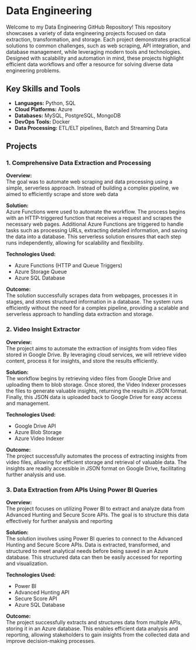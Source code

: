 # Data Engineering 

Welcome to my Data Engineering GitHub Repository! This repository showcases a variety of data engineering projects focused on data extraction, transformation, and storage. Each project demonstrates practical solutions to common challenges, such as web scraping, API integration, and database management, while leveraging modern tools and technologies. Designed with scalability and automation in mind, these projects highlight efficient data workflows and offer a resource for solving diverse data engineering problems.

## Key Skills and Tools

- **Languages:** Python, SQL
- **Cloud Platforms:** Azure 
- **Databases:** MySQL, PostgreSQL, MongoDB  
- **DevOps Tools:** Docker
- **Data Processing:** ETL/ELT pipelines, Batch and Streaming Data

## Projects

### 1. **Comprehensive Data Extraction and Processing**

**Overview:**  
The goal was to automate web scraping and data processing using a simple, serverless approach. Instead of building a complex pipeline, we aimed to efficiently scrape and store web data

**Solution:**  
Azure Functions were used to automate the workflow. The process begins with an HTTP-triggered function that receives a request and scrapes the necessary web pages. Additional Azure Functions are triggered to handle tasks such as processing URLs, extracting detailed information, and saving the data into a database. This serverless solution ensures that each step runs independently, allowing for scalability and flexibility.

**Technologies Used:**  
- Azure Functions (HTTP and Queue Triggers)
- Azure Storage Queue
- Azure SQL Database

**Outcome:**  
The solution successfully scrapes data from webpages, processes it in stages, and stores structured information in a database. The system runs efficiently without the need for a complex pipeline, providing a scalable and serverless approach to handling data extraction and storage.


### 2. **Video Insight Extractor**

**Overview:**   
The project aims to automate the extraction of insights from video files stored in Google Drive. By leveraging cloud services, we will retrieve video content, process it for insights, and store the results efficiently.

**Solution:**  
The workflow begins by retrieving video files from Google Drive and uploading them to blob storage. Once stored, the Video Indexer processes the files to generate valuable insights, returning the results in JSON format. Finally, this JSON data is uploaded back to Google Drive for easy access and management.

**Technologies Used:**  
- Google Drive API
- Azure Blob Storage
- Azure Video Indexer

**Outcome:**  
The project successfully automates the process of extracting insights from video files, allowing for efficient storage and retrieval of valuable data. The insights are readily accessible in JSON format on Google Drive, facilitating further analysis and use.

### 3. **Data Extraction from APIs Using Power BI Queries**

**Overview:**  
The project focuses on utilizing Power BI to extract and analyze data from Advanced Hunting and Secure Score APIs. The goal is to structure this data effectively for further analysis and reporting

**Solution:**  
The solution involves using Power BI queries to connect to the Advanced Hunting and Secure Score APIs. Data is extracted, transformed, and structured to meet analytical needs before being saved in an Azure database. This structured data can then be easily accessed for reporting and visualization.

**Technologies Used:**  
- Power BI
- Advanced Hunting API
- Secure Score API
- Azure SQL Database

**Outcome:**  
The project successfully extracts and structures data from multiple APIs, storing it in an Azure database. This enables efficient data analysis and reporting, allowing stakeholders to gain insights from the collected data and improve decision-making processes.



